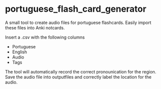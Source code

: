 # portuguese_flash_card_generator
A small tool to create audio files for portuguese flashcards.  Easily import these files into Anki notcards.

Insert a .csv with the following columns

* Portuguese
* English
* Audio
* Tags


The tool will automatically record the correct pronounication for the region.  Save the audio file into outputfiles and correctly label the location for the audio.
